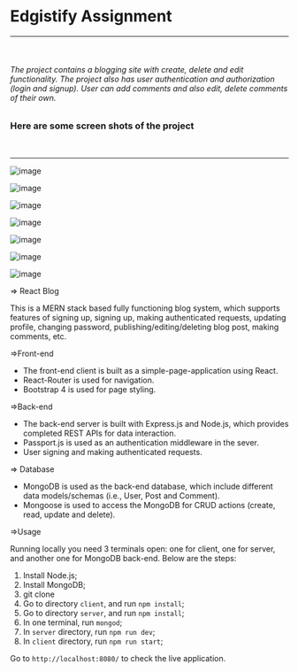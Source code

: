 

<h1> Edgistify Assignment </h1>
<hr><br>
<h6> The project contains a blogging site with create, delete and edit functionality. The project also has user authentication and authorization (login and signup). User can add comments and also edit, delete comments of their own.
<br>
  
<h3> Here are some screen shots of the project </h3>  
<br><hr>

![image](https://user-images.githubusercontent.com/39476553/75633436-c6af9900-5c2a-11ea-9f98-cc2308c5f3f8.png)

![image](https://user-images.githubusercontent.com/39476553/75633442-cca57a00-5c2a-11ea-95b5-b854b370e463.png)

![image](https://user-images.githubusercontent.com/39476553/75633447-d4fdb500-5c2a-11ea-984b-1f077317a5bb.png)

![image](https://user-images.githubusercontent.com/39476553/75633459-e5ae2b00-5c2a-11ea-80c5-dbaea442cbdf.png)


![image](https://user-images.githubusercontent.com/39476553/75633500-4ccbdf80-5c2b-11ea-818e-1cb0fe9dd289.png)

![image](https://user-images.githubusercontent.com/39476553/75633520-6e2ccb80-5c2b-11ea-9608-df877a590011.png)


![image](https://user-images.githubusercontent.com/39476553/75633530-7f75d800-5c2b-11ea-8355-0f1f609c5123.png)

=> React Blog

This is a MERN stack based fully functioning blog system, which supports features of signing up, signing up, making authenticated requests, updating profile, changing password, publishing/editing/deleting blog post, making comments, etc.

=>Front-end

* The front-end client is built as a simple-page-application using React.
* React-Router is used for navigation.
* Bootstrap 4 is used for page styling.

=>Back-end

* The back-end server is built with Express.js and Node.js, which provides completed REST APIs for data interaction.
* Passport.js is used as an authentication middleware in the sever.
*  User signing and making authenticated requests.

=> Database

* MongoDB is used as the back-end database, which include different data models/schemas (i.e., User, Post and Comment).
* Mongoose is used to access the MongoDB for CRUD actions (create, read, update and delete).

=>Usage

Running locally you need 3 terminals open: one for client, one for server, and another one for MongoDB back-end. Below are the steps:

1. Install Node.js;
2. Install MongoDB;
3. git clone
4. Go to directory `client`, and run `npm install`;
5. Go to directory `server`, and run `npm install`;
6. In one terminal, run `mongod`;
7. In `server` directory, run `npm run dev`;
8. In `client` directory, run `npm run start`;

Go to `http://localhost:8080/` to check the live application.

